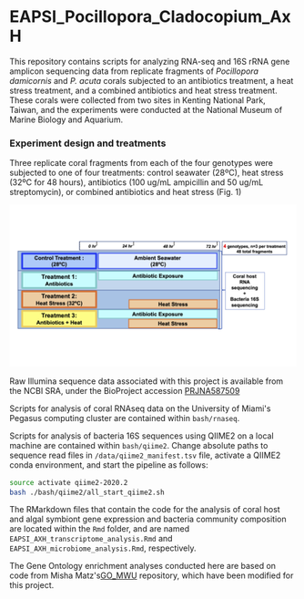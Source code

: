 # EAPSI_Pocillopora_Cladocopium_AxH

This repository contains scripts for analyzing RNA-seq and 16S rRNA gene amplicon sequencing data from replicate fragments of *Pocillopora damicornis* and *P. acuta* corals subjected to an antibiotics treatment, a heat stress treatment, and a combined antibiotics and heat stress treatment. These corals were collected from two sites in Kenting National Park, Taiwan, and the experiments were conducted at the National Museum of Marine Biology and Aquarium. 

### Experiment design and treatments

Three replicate coral fragments from each of the four genotypes were subjected to one of four treatments: control seawater (28ºC), heat stress (32ºC for 48 hours), antibiotics (100 ug/mL ampicillin and 50 ug/mL streptomycin), or combined antibiotics and heat stress (Fig. 1)

![Fig. 1: Experimental design for aquarium treatments conducted on fragments of *Pocillopora* corals from southern Taiwan](./manuscript_figures/AxH_Treatments.png)


Raw Illumina sequence data associated with this project is available from the NCBI SRA, under the BioProject accession [PRJNA587509](https://www.ncbi.nlm.nih.gov/sra/PRJNA587509)

Scripts for analysis of coral RNAseq data on the University of Miami's Pegasus computing cluster are contained within `bash/rnaseq`.

Scripts for analysis of bacteria 16S sequences using QIIME2 on a local machine are contained within `bash/qiime2`.
Change absolute paths to sequence read files in `/data/qiime2_manifest.tsv` file, activate a QIIME2 conda environment, and start the pipeline as follows:

```bash
source activate qiime2-2020.2
bash ./bash/qiime2/all_start_qiime2.sh
```

The RMarkdown files that contain the code for the analysis of coral host and algal symbiont gene expression and bacteria community composition are located within the `Rmd` folder, and are named `EAPSI_AXH_transcriptome_analysis.Rmd` and `EAPSI_AXH_microbiome_analysis.Rmd`, respectively.

The Gene Ontology enrichment analyses conducted here are based on code from Misha Matz's[GO_MWU](http://github.com/z0on/GO_MWU) repository, which have been modified for this project.

